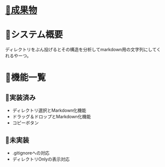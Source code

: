 # [🐎成果物](https://soray677.github.io/ConstitutionForm_for_Markdown/)

# 🐷システム概要
ディレクトリをぶん投げるとその構造を分析してmarkdown用の文字列にしてくれるやーつ。

# 🦌機能一覧
## 🐪実装済み
- ディレクトリ選択とMarkdown化機能
- ドラッグ＆ドロップとMarkdown化機能
- コピーボタン

## 🐫未実装
- .gitignoreへの対応
- ディレクトリOnlyの表示対応